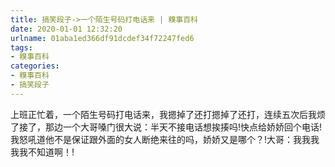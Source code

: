 ```yaml
---
title: 搞笑段子->一个陌生号码打电话来 | 糗事百科
date: 2020-01-01 12:32:20
urlname: 01aba1ed366df91dcdef34f72247fed6
tags: 
- 糗事百科
categories:
- 糗事百科
- 搞笑段子
---
```

上班正忙着，一个陌生号码打电话来，我摁掉了还打摁掉了还打，连续五次后我烦了接了，那边一个大哥嗓门很大说：半天不接电话想挨揍吗!快点给娇娇回个电话!我怒吼道他不是保证跟外面的女人断绝来往的吗，娇娇又是哪个？!大哥：我我我我我不知道啊！!


